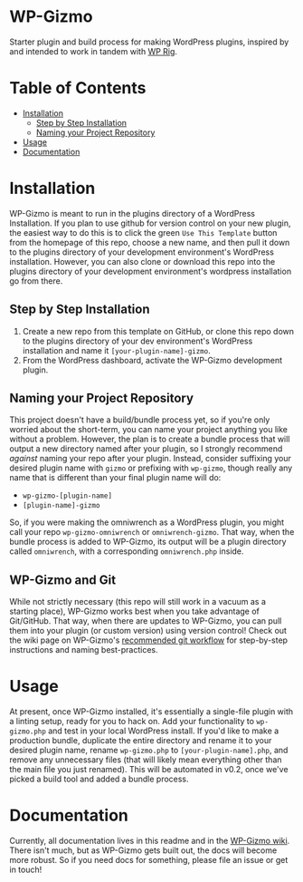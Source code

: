 # WP-Gizmo
 Starter plugin and build process for making WordPress plugins, inspired by and intended to work in tandem with [WP Rig](https://wprig.io).

# Table of Contents
- [Installation](#installation)
  * [Step by Step Installation](#step-by-step-installation)
  * [Naming your Project Repository](#naming-your-project-repository)
- [Usage](#usage)
- [Documentation](#documentation)

# Installation
WP-Gizmo is meant to run in the plugins directory of a WordPress Installation. If you plan to use github for version control on your new plugin, the easiest way to do this is to click the green `Use This Template` button from the homepage of this repo, choose a new name, and then pull it down to the plugins directory of your development environment's WordPress installation. However, you can also clone or download this repo into the plugins directory of your development environment's wordpress installation go from there.
## Step by Step Installation
1. Create a new repo from this template on GitHub, or clone this repo down to the plugins directory of your dev environment's WordPress installation and name it `[your-plugin-name]-gizmo`.
2. From the WordPress dashboard, activate the WP-Gizmo development plugin.
## Naming your Project Repository
This project doesn't have a build/bundle process yet, so if you're only worried about the short-term, you can name your project anything you like without a problem. However, the plan is to create a bundle process that will output a new directory named after your plugin, so I strongly recommend _against_ naming your repo after your plugin. Instead, consider suffixing your desired plugin name with `gizmo` or prefixing with `wp-gizmo`, though really any name that is different than your final plugin name will do:
- `wp-gizmo-[plugin-name]`
- `[plugin-name]-gizmo`

So, if you were making the omniwrench as a WordPress plugin, you might call your repo `wp-gizmo-omniwrench` or `omniwrench-gizmo`. That way, when the bundle process is added to WP-Gizmo, its output will be a plugin directory called `omniwrench`, with a corresponding `omniwrench.php` inside.
## WP-Gizmo and Git
While not strictly necessary (this repo will still work in a vacuum as a starting place), WP-Gizmo works best when you take advantage of Git/GitHub. That way, when there are updates to WP-Gizmo, you can pull them into your plugin (or custom version) using version control! Check out the wiki page on WP-Gizmo's [recommended git workflow](https://github.com/jacklowrie/wp-gizmo/wiki/Recommended-Git-Workflow) for step-by-step instructions and naming best-practices.
# Usage
At present, once WP-Gizmo installed, it's essentially a single-file plugin with a linting setup, ready for you to hack on. Add your functionality to `wp-gizmo.php` and test in your local WordPress install. If you'd like to make a production bundle, duplicate the entire directory and rename it to your desired plugin name, rename `wp-gizmo.php` to `[your-plugin-name].php`, and remove any unnecessary files (that will likely mean everything other than the main file you just renamed). This will be automated in v0.2, once we've picked a build tool and added a bundle process.
# Documentation
Currently, all documentation lives in this readme and in the [WP-Gizmo wiki](https://github.com/jacklowrie/wp-gizmo/wiki). There isn't much, but as WP-Gizmo gets built out, the docs will become more robust. So if you need docs for something, please file an issue or get in touch!
